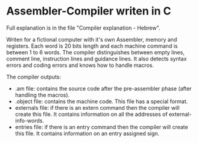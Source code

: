 # Assembler-Compiler writen in C

Full explanation is in the file "Compiler explanation - Hebrew".

Writen for a fictional computer with it's own Assembler, memory and registers.
Each word is 20 bits length and each machine command is between 1 to 6 words.
The compiler distinguishes between empty lines, comment line, instruction lines and guidance lines.
It also detects syntax errors and coding errors and knows how to handle macros.

The compiler outputs:
- .am file: contains the source code after the pre-assembler phase (after handling the macros).
- .object file: contains the machine code.
This file has a special format.
- externals file: if there is an extern command then the compiler will create this file. It contains information on all the addresses of external-info-words.
- entries file: if there is an entry command then the compiler will create this file. It contains information on an entry assigned sign.
